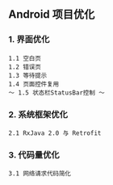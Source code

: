 ## Android 项目优化

### 1. 界面优化

    1.1 空白页
    1.2 错误页
    1.3 等待提示
    1.4 页面控件复用
    ～ 1.5 状态栏StatusBar控制 ～


### 2. 系统框架优化

    2.1 RxJava 2.0 与 Retrofit


### 3. 代码量优化

    3.1 网络请求代码简化
